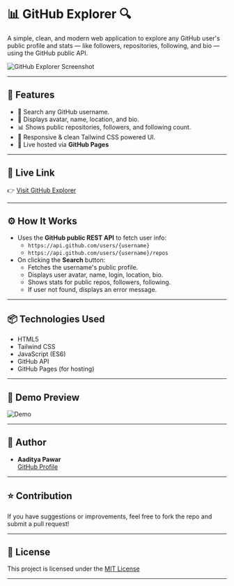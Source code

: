 # 📊 GitHub Explorer 🔍

A simple, clean, and modern web application to explore any GitHub user's public profile and stats — like followers, repositories, following, and bio — using the GitHub public API.

![GitHub Explorer Screenshot](https://drive.google.com/file/d/1nRkcWXGUGspBaJEUOhxtdxD55rxuo5RK/view?usp=drive_link) <!-- optional: upload your project screenshot and link here -->

---

## 📌 Features

- 🔎 Search any GitHub username.
- 📸 Displays avatar, name, location, and bio.
- 📊 Shows public repositories, followers, and following count.
- 📱 Responsive & clean Tailwind CSS powered UI.
- 🚀 Live hosted via **GitHub Pages**

---



## 🚀 Live Link  
👉 [Visit GitHub Explorer](https://aadipawar07.github.io/github_Explorer/)

---

## ⚙️ How It Works  

- Uses the **GitHub public REST API** to fetch user info:
  - `https://api.github.com/users/{username}`
  - `https://api.github.com/users/{username}/repos`
- On clicking the **Search** button:
  - Fetches the username's public profile.
  - Displays user avatar, name, login, location, bio.
  - Shows stats for public repos, followers, following.
  - If user not found, displays an error message.

---

## 📦 Technologies Used

- HTML5
- Tailwind CSS
- JavaScript (ES6)
- GitHub API
- GitHub Pages (for hosting)

---

## 📸 Demo Preview  

![Demo](https://repository-screenshot-placeholder.com/your-screenshot.png) <!-- optional: upload your live demo screenshot and link here -->

---

## 📝 Author

- **Aaditya Pawar**  
  [GitHub Profile](https://github.com/Aadipawar07)

---

## ⭐ Contribution  

If you have suggestions or improvements, feel free to fork the repo and submit a pull request!

---

## 📜 License  

This project is licensed under the [MIT License](LICENSE)

---

